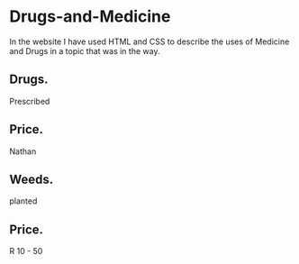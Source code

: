 # Drugs-and-Medicine
In the website I have used HTML and CSS to describe the uses of Medicine and Drugs in a topic that was in the way. 


## Drugs. 
 Prescribed 
 
## Price. 
Nathan 
 
## Weeds. 
 planted 
 
## Price. 
 R 10 - 50
 
